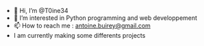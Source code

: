 - 👋 Hi, I’m @T0ine34
- 👀 I’m interested in Python programming and web developpement
- 📫 How to reach me : antoine.buirey@gmail.com
- I am currently making some differents projects

<!---
T0ine34/T0ine34 is a ✨ special ✨ repository because its `README.md` (this file) appears on your GitHub profile.
You can click the Preview link to take a look at your changes.
--->
